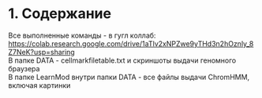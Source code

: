 # 1. Содержание  
Все выполненные команды - в гугл коллаб: https://colab.research.google.com/drive/1aTlv2xNPZwe9yTHd3n2hOznly_8Z7NeK?usp=sharing  
В папке DATA - cellmarkfiletable.txt и скриншоты выдачи геномного браузера  
В папке LearnMod внутри папки DATA - все файлы выдачи ChromHMM, включая картинки  
